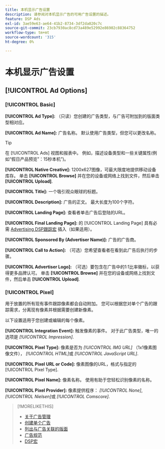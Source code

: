 ```yaml
---
title: 本机显示广告设置
description: 请参阅对本机显示广告的可用广告设置的描述。
feature: DSP Ads
exl-id: 3ae59e63-ae64-41b2-8734-3df2da020c7c
source-git-commit: 23cb7930ac8cd73a489e52992e86902c88364752
workflow-type: tm+mt
source-wordcount: '315'
ht-degree: 0%

---
```


# 本机显示广告设置

## [!UICONTROL Ad Options]

### [!UICONTROL Basic]

**[!UICONTROL Ad Type]:** （只读）您创建的广告类型，与广告可附加到的版面类型相对应。

**[!UICONTROL Ad Name]:** 广告名称。 默认使用广告类型，但您可以更改名称。

>[!TIP]
>
> 在 [!UICONTROL Ads] 视图和报表中。 例如，描述设备类型和一些关键属性(例如“假日产品预览”：15秒本机”)。

**[!UICONTROL Native Creative]:** 1200x627图像，可最大限度地提供移动设备库存。 单击 **[!UICONTROL Browse]** 并在您的设备或网络上找到文件，然后单击 **[!UICONTROL Upload]**.

**[!UICONTROL Title]:** 一个吸引观众眼球的标题。

**[!UICONTROL Description]:** 广告的正文。 最大长度为100个字符。

**[!UICONTROL Landing Page]:** 查看者单击广告后登陆的URL。

**[!UICONTROL Final Landing Page]:** 的 [!UICONTROL Landing Page] 具有必需 [Advertising DSP跟踪宏](/help/dsp/campaign-management/macros.md) 插入（如果适用）。

**[!UICONTROL Sponsored By (Advertiser Name)]:** 广告的广告商。

**[!UICONTROL Call to Action]:** （可选）您希望查看者在看到此广告后执行的步骤。

**[!UICONTROL Advertiser Logo]:** （可选）要包含在广告中的1:1比率徽标，以获得更多品牌认可。 单击 **[!UICONTROL Browse]** 并在您的设备或网络上找到文件，然后单击 **[!UICONTROL Upload]**.

### [!UICONTROL Pixel]

用于放置的所有现有事件跟踪像素都会自动附加。 您可以根据您对单个广告的跟踪需求，分离现有像素并根据需要创建新像素。

以下设置适用于您创建或编辑的每个像素。

**[!UICONTROL Integration Event]:** 触发像素的事件。 对于此广告类型，唯一的选项是 *[!UICONTROL Impression]*.

**[!UICONTROL Pixel Type]:** 像素是否为 *[!UICONTROL IMG URL]* （1x1像素图像文件）， *[!UICONTROL HTML]*&#x200B;或 *[!UICONTROL JavaScript URL]*.

**[!UICONTROL Pixel URL or Code]:** 像素图像的URL，格式与指定的 [!UICONTROL Pixel Type].

**[!UICONTROL Pixel Name]:** 像素名称。 使用有助于您轻松识别像素的名称。

**[!UICONTROL Pixel Provider]:** 像素提供程序： *[!UICONTROL None]*, *[!UICONTROL Nielsen]*&#x200B;或 *[!UICONTROL Comscore]*.

>[!MORELIKETHIS]
>
>* [关于广告管理](ad-about.md)
>* [创建单个广告](ad-create.md)
>* [列出与广告关联的版面](/help/dsp/campaign-management/ads/ad-list-placements.md)
>* [广告规范](ad-specs.md)
>* [DSP宏](/help/dsp/campaign-management/macros.md)

